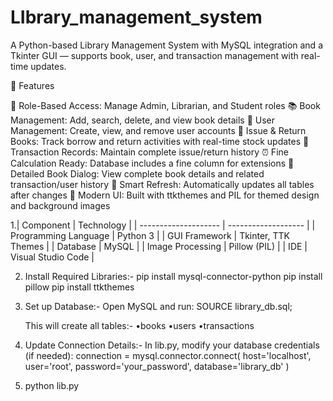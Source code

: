 # LIbrary_management_system
A Python-based Library Management System with MySQL integration and a Tkinter GUI — supports book, user, and transaction management with real-time updates.

🚀 Features

🔐 Role-Based Access: Manage Admin, Librarian, and Student roles
📚 Book Management: Add, search, delete, and view book details
👥 User Management: Create, view, and remove user accounts
🔄 Issue & Return Books: Track borrow and return activities with real-time stock updates
📜 Transaction Records: Maintain complete issue/return history
⏰ Fine Calculation Ready: Database includes a fine column for extensions
🧾 Detailed Book Dialog: View complete book details and related transaction/user history
🧠 Smart Refresh: Automatically updates all tables after changes
🎨 Modern UI: Built with ttkthemes and PIL for themed design and background images


1.| Component            | Technology          |
  | -------------------- | ------------------- |
  | Programming Language | Python 3            |
  | GUI Framework        | Tkinter, TTK Themes |
  | Database             | MySQL               |
  | Image Processing     | Pillow (PIL)        |
  | IDE                  | Visual Studio Code  |

2. Install Required Libraries:-
   pip install mysql-connector-python
   pip install pillow
   pip install ttkthemes

3. Set up Database:-
   Open MySQL and run:
   SOURCE library_db.sql;

   This will create all tables:-
     •books
     •users
     •transactions

4. Update Connection Details:-
In lib.py, modify your database credentials (if needed):
connection = mysql.connector.connect(
    host='localhost',
    user='root',
    password='your_password',
    database='library_db'
)

5. python lib.py
